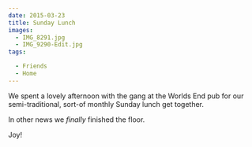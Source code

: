 ```yaml
---
date: 2015-03-23
title: Sunday Lunch
images:
  - IMG_8291.jpg
  - IMG_9290-Edit.jpg
tags:

  - Friends
  - Home
---
```

We spent a lovely afternoon with the gang at the Worlds End pub for our semi-traditional, sort-of monthly Sunday lunch get together.

In other news we _finally_ finished the floor.

Joy!